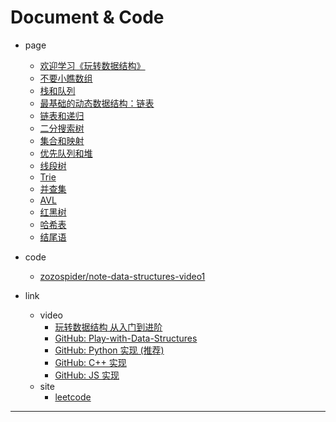 
# Document & Code

- page
  - [欢迎学习《玩转数据结构》](https://github.com/zozospider/note/blob/master/Mathematics/data-structures/data-structures-video1-欢迎学习《玩转数据结构》.md)
  - [不要小瞧数组](https://github.com/zozospider/note/blob/master/Mathematics/data-structures/data-structures-video1-不要小瞧数组.md)
  - [栈和队列](https://github.com/zozospider/note/blob/master/Mathematics/data-structures/data-structures-video1-栈和队列.md)
  - [最基础的动态数据结构：链表]()
  - [链表和递归]()
  - [二分搜索树]()
  - [集合和映射]()
  - [优先队列和堆]()
  - [线段树]()
  - [Trie]()
  - [并查集]()
  - [AVL]()
  - [红黑树]()
  - [哈希表]()
  - [结尾语]()

- code
  - [zozospider/note-data-structures-video1](https://github.com/zozospider/note-data-structures-video1)

- link
  - video
    - [玩转数据结构 从入门到进阶](https://coding.imooc.com/class/207.html)
    - [GitHub: Play-with-Data-Structures](https://github.com/liuyubobobo/Play-with-Data-Structures)
    - [GitHub: Python 实现 (推荐)](https://github.com/nicemayi/play-with-data-structures)
    - [GitHub: C++ 实现](https://github.com/houpengfei88/Play-with-Data-Structures)
    - [GitHub: JS 实现](https://github.com/biaodigit/Play-with-Data-Structures)
  - site
    - [leetcode](https://leetcode.com/)

---
